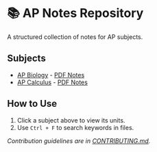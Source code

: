 # 📚 AP Notes Repository  
A structured collection of notes for AP subjects.  

## Subjects  
- [AP Biology](ap-biology/README.md) - [PDF Notes](pdfs/ap-biology.pdf)  
- [AP Calculus](ap-calculus/README.md) - [PDF Notes](pdfs/ap-calculus.pdf)  

## How to Use  
1. Click a subject above to view its units.  
2. Use `Ctrl + F` to search keywords in files.  

*Contribution guidelines are in [CONTRIBUTING.md](CONTRIBUTING.md).*